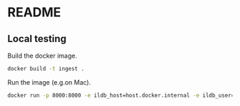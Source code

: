 # README

## Local testing

Build the docker image.

```bash
docker build -t ingest .
```

Run the image (e.g.on Mac).

```bash
docker run -p 8000:8000 -e ildb_host=host.docker.internal -e ildb_user=USER -e ildb_password=PASSWORD -e es_host=host.docker.internal -e flask_local=True ingest
```




